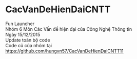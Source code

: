 # CacVanDeHienDaiCNTT
Fun Launcher<br>
Nhóm 6 Môn Các Vấn đề hiện đại của Công Nghệ Thông tin <br>
Ngày 15/12/2015<br>
Update toàn bộ code <br>
Code cũ của nhóm tại https://github.com/hungvn57/CacVanDeHienDaiCNTT11

